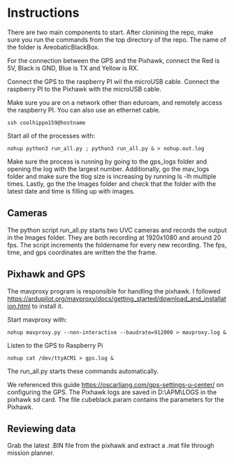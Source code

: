 # Instructions

There are two main components to start. After clonining the repo, make sure you run the commands from the top directory of the repo. The name of the folder is AreobaticBlackBox.

For the connection between the GPS and the Pixhawk, connect the 
Red is 5V, Black is GND, Blue is TX and Yellow is RX.

Connect the GPS to the raspberry PI wil the microUSB cable. Connect the raspberry PI to the Pixhawk with the microUSB cable.

Make sure you are on a network other than eduroam, and remotely access the raspberry PI. You can also use an ethernet cable.
```
ssh coolhippo159@hostname
```

Start all of the processes with:
```
nohup python3 run_all.py ; python3 run_all.py & > nohup.out.log

```

Make sure the process is running by going to the gps_logs folder and opening the log with the largest number. Additionally, go the mav_logs folder and make sure the tlog size is increasing by running ls -lh multiple times. Lastly, go the the Images folder and check that the folder with the latest date and time is filling up with images.

## Cameras
The python script run_all.py starts two UVC cameras and records the output in the Images folder. They are both recording at 1920x1080 and around 20 fps. The script increments the foldername for every new recording. The fps, time, and gps coordinates are written the the frame.

## Pixhawk and GPS

The mavproxy program is responsible for handling the pixhawk. I followed https://ardupilot.org/mavproxy/docs/getting_started/download_and_installation.html to install it.

Start mavproxy with:

```
nohup mavproxy.py --non-interactive --baudrate=912000 > mavproxy.log & 
```

Listen to the GPS to Raspberry Pi

```
nohup cat /dev/ttyACM1 > gps.log &
```

The run_all.py starts these commands automatically.

We referenced this guide https://oscarliang.com/gps-settings-u-center/ on configuring the GPS.
The Pixhawk logs are saved in D:\APM\LOGS in the pixhawk sd card. The file cubeblack.param contains the parameters for the Pixhawk.



## Reviewing data

Grab the latest .BIN file from the pixhawk and extract a .mat file through mission planner.